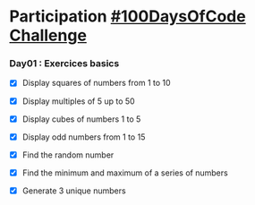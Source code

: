 # Participation [#100DaysOfCode Challenge](https://www.100daysofcode.com/)

### Day01 : Exercices basics
  - [x] Display squares of numbers from 1 to 10
  - [x] Display multiples of 5 up to 50
  - [x] Display cubes of numbers 1 to 5
  - [x] Display odd numbers from 1 to 15
  - [x] Find the random number
  - [X] Find the minimum and maximum of a series of numbers
  - [X] Generate 3 unique numbers


